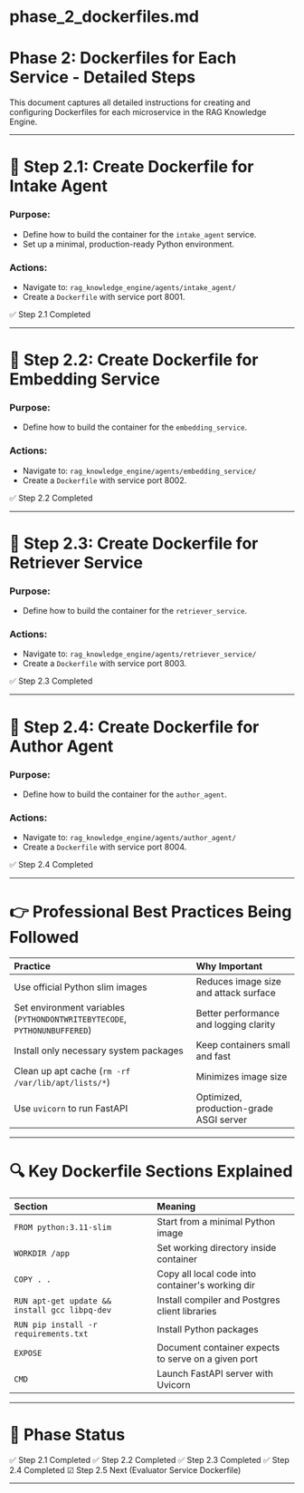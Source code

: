 # phase_2_dockerfiles.md

# Phase 2: Dockerfiles for Each Service - Detailed Steps

This document captures all detailed instructions for creating and configuring Dockerfiles for each microservice in the RAG Knowledge Engine.

---

# 🔢 Step 2.1: Create Dockerfile for Intake Agent

### Purpose:
- Define how to build the container for the `intake_agent` service.
- Set up a minimal, production-ready Python environment.

### Actions:
- Navigate to: `rag_knowledge_engine/agents/intake_agent/`
- Create a `Dockerfile` with service port 8001.

✅ Step 2.1 Completed

---

# 🔢 Step 2.2: Create Dockerfile for Embedding Service

### Purpose:
- Define how to build the container for the `embedding_service`.

### Actions:
- Navigate to: `rag_knowledge_engine/agents/embedding_service/`
- Create a `Dockerfile` with service port 8002.

✅ Step 2.2 Completed

---

# 🔢 Step 2.3: Create Dockerfile for Retriever Service

### Purpose:
- Define how to build the container for the `retriever_service`.

### Actions:
- Navigate to: `rag_knowledge_engine/agents/retriever_service/`
- Create a `Dockerfile` with service port 8003.

✅ Step 2.3 Completed

---

# 🔢 Step 2.4: Create Dockerfile for Author Agent

### Purpose:
- Define how to build the container for the `author_agent`.

### Actions:
- Navigate to: `rag_knowledge_engine/agents/author_agent/`
- Create a `Dockerfile` with service port 8004.

✅ Step 2.4 Completed

---

# 👉 Professional Best Practices Being Followed

| Practice | Why Important |
|:---------|:--------------|
| Use official Python slim images | Reduces image size and attack surface |
| Set environment variables (`PYTHONDONTWRITEBYTECODE`, `PYTHONUNBUFFERED`) | Better performance and logging clarity |
| Install only necessary system packages | Keep containers small and fast |
| Clean up apt cache (`rm -rf /var/lib/apt/lists/*`) | Minimizes image size |
| Use `uvicorn` to run FastAPI | Optimized, production-grade ASGI server |

---

# 🔍 Key Dockerfile Sections Explained

| Section | Meaning |
|:--------|:--------|
| `FROM python:3.11-slim` | Start from a minimal Python image |
| `WORKDIR /app` | Set working directory inside container |
| `COPY . .` | Copy all local code into container's working dir |
| `RUN apt-get update && install gcc libpq-dev` | Install compiler and Postgres client libraries |
| `RUN pip install -r requirements.txt` | Install Python packages |
| `EXPOSE` | Document container expects to serve on a given port |
| `CMD` | Launch FastAPI server with Uvicorn |

---

# 📆 Phase Status

✅ Step 2.1 Completed
✅ Step 2.2 Completed
✅ Step 2.3 Completed
✅ Step 2.4 Completed
☑ Step 2.5 Next (Evaluator Service Dockerfile)

---

